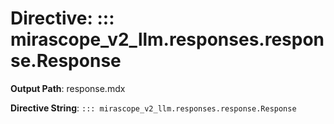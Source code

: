 # Directive: ::: mirascope_v2_llm.responses.response.Response

**Output Path**: response.mdx

**Directive String**: `::: mirascope_v2_llm.responses.response.Response`

